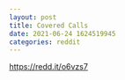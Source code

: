 ```yaml
--- 
layout: post 
title: Covered Calls 
date: 2021-06-24 1624519945 
categories: reddit 
--- 
```

https://redd.it/o6vzs7